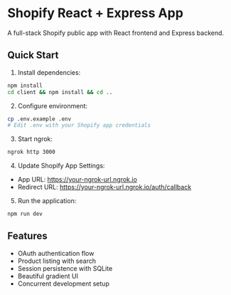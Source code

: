 # Shopify React + Express App

A full-stack Shopify public app with React frontend and Express backend.

## Quick Start

1. Install dependencies:
```bash
npm install
cd client && npm install && cd ..
```

2. Configure environment:
```bash
cp .env.example .env
# Edit .env with your Shopify app credentials
```

3. Start ngrok:
```bash
ngrok http 3000
```

4. Update Shopify App Settings:
- App URL: https://your-ngrok-url.ngrok.io
- Redirect URL: https://your-ngrok-url.ngrok.io/auth/callback

5. Run the application:
```bash
npm run dev
```

## Features
- OAuth authentication flow
- Product listing with search
- Session persistence with SQLite
- Beautiful gradient UI
- Concurrent development setup